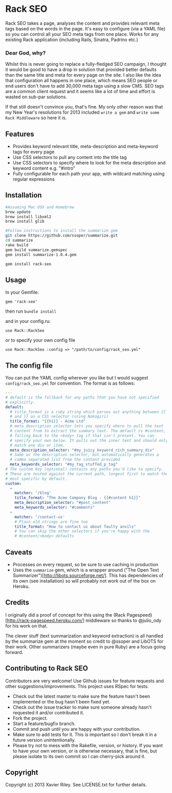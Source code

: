 # Rack SEO

Rack SEO takes a page, analyses the content and provides relevant meta tags based on the words in the page.
It's easy to configure (via a YAML file) so you can control all your SEO
meta tags from one place. Works for any 
existing Rack application (including Rails, Sinatra, Padrino etc.)

### Dear God, why?

Whilst this is never going to replace a fully-fledged SEO campaign, I
thought it would be good to have a drop in solution that provided better
defaults than the same title and meta for every page on the site. I also
like the idea that configuration all happens in one place, which means
SEO people or end users don't have to add 30,000 meta tags using a slow
CMS. SEO tags are a common client request and it seems like a lot of
time and effort is wasted on sub-par solutions.

If that still doesn't convince you, that's fine. My only other
reason was that my New Year's resolutions for 2013 included `write a gem` 
and `write some Rack Middleware` so here it is.

## Features

* Provides keyword relevant title, meta-description and meta-keyword tags for every page
* Use CSS selectors to pull any content into the title tag
* Use CSS selectors to specify where to look for the meta description and keyword content e.g. "#intro"
* Fully configurable for each path your app, with wildcard matching using regular expressions

## Installation

```bash
#Assuming Mac OSX and Homebrew 
brew update
brew install libxml2
brew install glib   

#Follow instructions to install the summarize gem
git clone https://github.com/ssoper/summarize.git
cd summarize
rake build
gem build summarize.gemspec
gem install summarize-1.0.4.gem

gem install rack-seo
```

## Usage

In your Gemfile:
```
gem 'rack-seo'
```

then run `bundle install`

and in your config.ru:
```
use Rack::RackSeo
```

or to specify your own config file
```
use Rack::RackSeo :config => "/path/to/config/rack_seo.yml"
```

## The config file

You can put the YAML config wherever you like but I would suggest
`config/rack_seo.yml` for convention. The format is as follows:

```yaml
---
# default is the fallback for any paths that you have not specified
# explicitly.
default: 
  # title_format is a ruby string which parses out anything between {{
  # and }} as a CSS selector (using Nokogiri)
  title_format: "{{h1}} - Acme Ltd"
  # meta_description_selector lets you specify where to pull the text
  # content from to extract the summary text. The default is #content,
  # falling back to the <body> tag if that isn't present. You can
  # specify your own below. It pulls out the inner text and should only
  # match one div or item.
  meta_description_selector: "#my_juicy_keyword_rich_summary_div"
  # Same as the description selector, but automatically generates a
  # comma separated list from the content provided
  meta_keywords_selector: "#my_tag_stuffed_p_tag"
# The custom key (optional) contains any paths you'd like to specify.
# These are tested against the current path, longest first to match the
# most specific by default.
custom:
  -
    matcher: '/blog'
    title_format: "The Acme Company Blog - {{#content h1}}"
    meta_description_selector: "#post_content"
    meta_keywords_selector: "#comments"
  -
    matcher: '/contact-us'
    # Plain old strings are fine too
    title_format: "How to contact us about faulty anvils"
    # You can skip the other selectors if you're happy with the
    # #content/<body> defaults
```  

## Caveats

* Processes on every request, so be sure to use caching in production
* Uses the `summarize` gem, which is a wrapper around ("The Open Text
  Summarizer")[http://libots.sourceforge.net/]. This has dependencies of
its own (see installation) so will probably not work out of the box on
Heroku.

## Credits

I originally did a proof of concept for this using the (Rack
Pagespeed)[http://rack-pagespeed.heroku.com/]
middleware so thanks to @julio_ody for his work on that.

The clever stuff (text summarization and keyword extraction) is all
handled by the summarize gem at the moment so credit to @ssoper and
LibOTS for their work. Other summarizers (maybe even in pure Ruby) are
a focus going forward.

## Contributing to Rack SEO

Contributors are very welcome! Use Github issues for feature requests and other suggestions/improvements.
This project uses RSpec for tests.

* Check out the latest master to make sure the feature hasn't been implemented or the bug hasn't been fixed yet.
* Check out the issue tracker to make sure someone already hasn't requested it and/or contributed it.
* Fork the project.
* Start a feature/bugfix branch.
* Commit and push until you are happy with your contribution.
* Make sure to add tests for it. This is important so I don't break it in a future version unintentionally.
* Please try not to mess with the Rakefile, version, or history. If you want to have your own version, or is otherwise necessary, that is fine, but please isolate to its own commit so I can cherry-pick around it.

## Copyright

Copyright (c) 2013 Xavier Riley. See LICENSE.txt for
further details.

